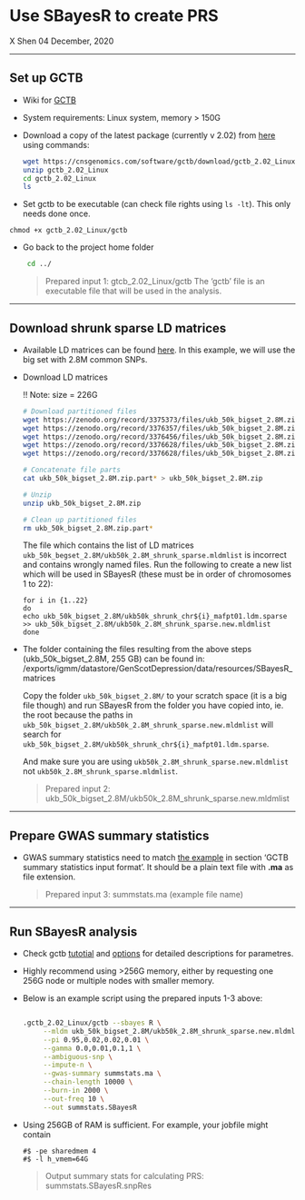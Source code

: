 Use SBayesR to create PRS
================
X Shen
04 December, 2020

-----

## Set up GCTB

  - Wiki for [GCTB](https://cnsgenomics.com/software/gctb/#Overview)

  - System requirements: Linux system, memory \> 150G

  - Download a copy of the latest package (currently v 2.02) from
    [here](https://cnsgenomics.com/software/gctb/#download/) using
    commands:
    
    ``` bash
    wget https://cnsgenomics.com/software/gctb/download/gctb_2.02_Linux.zip 
    unzip gctb_2.02_Linux 
    cd gctb_2.02_Linux 
    ls
    ```

  - Set gctb to be executable (can check file rights using `ls -lt`). This only needs done once. 
  
`chmod +x gctb_2.02_Linux/gctb`


  - Go back to the project home folder
    
    ``` bash
     cd ../
    ```
    
    > Prepared input 1: gtcb\_2.02\_Linux/gctb The ‘gctb’ file is an
    > executable file that will be used in the analysis.

-----

## Download shrunk sparse LD matrices

  - Available LD matrices can be found
    [here](https://cnsgenomics.com/software/gctb/#LDmatrices). In this
    example, we will use the big set with 2.8M common SNPs.

  - Download LD matrices
    
    \!\! Note: size = 226G
    
    ``` bash
    # Download partitioned files
    wget https://zenodo.org/record/3375373/files/ukb_50k_bigset_2.8M.zip.partaa
    wget https://zenodo.org/record/3376357/files/ukb_50k_bigset_2.8M.zip.partab
    wget https://zenodo.org/record/3376456/files/ukb_50k_bigset_2.8M.zip.partac
    wget https://zenodo.org/record/3376628/files/ukb_50k_bigset_2.8M.zip.partad
    wget https://zenodo.org/record/3376628/files/ukb_50k_bigset_2.8M.zip.partae
    
    # Concatenate file parts
    cat ukb_50k_bigset_2.8M.zip.part* > ukb_50k_bigset_2.8M.zip 
    
    # Unzip
    unzip ukb_50k_bigset_2.8M.zip
    
    # Clean up partitioned files
    rm ukb_50k_bigset_2.8M.zip.part*
    ```
    The file which contains the list of LD matrices `ukb_50k_begset_2.8M/ukb50k_2.8M_shrunk_sparse.mldmlist` is incorrect and contains wrongly named files. Run the following to create a new list which will be used in SBayesR (these must be in order of chromosomes 1 to 22):
    ```
    for i in {1..22}
    do
    echo ukb_50k_bigset_2.8M/ukb50k_shrunk_chr${i}_mafpt01.ldm.sparse >> ukb_50k_bigset_2.8M/ukb50k_2.8M_shrunk_sparse.new.mldmlist
    done
    ```

  - The folder containing the files resulting from the above steps (ukb_50k_bigset_2.8M, 255 GB) can be found in:
     /exports/igmm/datastore/GenScotDepression/data/resources/SBayesR_matrices
     
     Copy the folder `ukb_50k_bigset_2.8M/` to your scratch space (it is a big file though) and run SBayesR from the folder you have copied into, ie. the root because the paths in `ukb_50k_bigset_2.8M/ukb50k_2.8M_shrunk_sparse.new.mldmlist` will search for `ukb_50k_bigset_2.8M/ukb50k_shrunk_chr${i}_mafpt01.ldm.sparse`.
     
     And make sure you are using `ukb50k_2.8M_shrunk_sparse.new.mldmlist` not `ukb50k_2.8M_shrunk_sparse.mldmlist`.
     
    > Prepared input 2:
    > ukb\_50k\_bigset\_2.8M/ukb50k\_2.8M\_shrunk\_sparse.new.mldmlist
    
  

-----

## Prepare GWAS summary statistics

  - GWAS summary statistics need to match [the
    example](https://cnsgenomics.com/software/gctb/#Tutorial) in section
    ‘GCTB summary statistics input format’. <span class="ul">It should
    be a plain text file with **.ma** as file extension</span>.
    
    > Prepared input 3: summstats.ma (example file name)

-----

## Run SBayesR analysis

  - Check gctb
    [tutotial](https://cnsgenomics.com/software/gctb/#Tutorial) and
    [options](https://cnsgenomics.com/software/gctb/#Options) for
    detailed descriptions for parametres.
    
  - Highly recommend using >256G memory, either by requesting one 256G node or multiple nodes with smaller memory.

  - Below is an example script using the prepared inputs 1-3 above:
    
    ``` bash
    
    .gctb_2.02_Linux/gctb --sbayes R \
         --mldm ukb_50k_bigset_2.8M/ukb50k_2.8M_shrunk_sparse.new.mldmlist \
         --pi 0.95,0.02,0.02,0.01 \
         --gamma 0.0,0.01,0.1,1 \
         --ambiguous-snp \
         --impute-n \
         --gwas-summary summstats.ma \
         --chain-length 10000 \
         --burn-in 2000 \
         --out-freq 10 \
         --out summstats.SBayesR
    ```
  - Using 256GB of RAM is sufficient. For example, your jobfile might contain
    ```
    #$ -pe sharedmem 4
    #$ -l h_vmem=64G
    ```
    
    
    > Output summary stats for calculating PRS: summstats.SBayesR.snpRes
